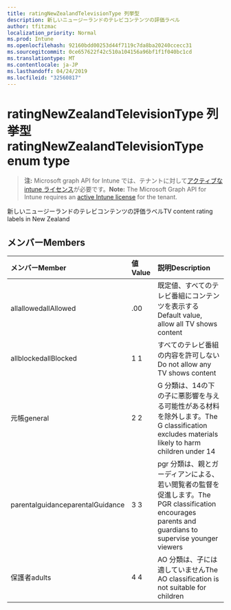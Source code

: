 ```yaml
---
title: ratingNewZealandTelevisionType 列挙型
description: 新しいニュージーランドのテレビコンテンツの評価ラベル
author: tfitzmac
localization_priority: Normal
ms.prod: Intune
ms.openlocfilehash: 92160bdd00253d44f7119c7da8ba20240ccecc31
ms.sourcegitcommit: 0ce657622f42c510a104156a96bf1f1f040bc1cd
ms.translationtype: MT
ms.contentlocale: ja-JP
ms.lasthandoff: 04/24/2019
ms.locfileid: "32560817"
---
```

# <a name="ratingnewzealandtelevisiontype-enum-type"></a><span data-ttu-id="a9b3d-103">ratingNewZealandTelevisionType 列挙型</span><span class="sxs-lookup"><span data-stu-id="a9b3d-103">ratingNewZealandTelevisionType enum type</span></span>

> <span data-ttu-id="a9b3d-104">**注:** Microsoft graph API for Intune では、テナントに対して[アクティブな intune ライセンス](https://go.microsoft.com/fwlink/?linkid=839381)が必要です。</span><span class="sxs-lookup"><span data-stu-id="a9b3d-104">**Note:** The Microsoft Graph API for Intune requires an [active Intune license](https://go.microsoft.com/fwlink/?linkid=839381) for the tenant.</span></span>

<span data-ttu-id="a9b3d-105">新しいニュージーランドのテレビコンテンツの評価ラベル</span><span class="sxs-lookup"><span data-stu-id="a9b3d-105">TV content rating labels in New Zealand</span></span>

## <a name="members"></a><span data-ttu-id="a9b3d-106">メンバー</span><span class="sxs-lookup"><span data-stu-id="a9b3d-106">Members</span></span>
|<span data-ttu-id="a9b3d-107">メンバー</span><span class="sxs-lookup"><span data-stu-id="a9b3d-107">Member</span></span>|<span data-ttu-id="a9b3d-108">値</span><span class="sxs-lookup"><span data-stu-id="a9b3d-108">Value</span></span>|<span data-ttu-id="a9b3d-109">説明</span><span class="sxs-lookup"><span data-stu-id="a9b3d-109">Description</span></span>|
|:---|:---|:---|
|<span data-ttu-id="a9b3d-110">allallowed</span><span class="sxs-lookup"><span data-stu-id="a9b3d-110">allAllowed</span></span>|<span data-ttu-id="a9b3d-111">.0</span><span class="sxs-lookup"><span data-stu-id="a9b3d-111">0</span></span>|<span data-ttu-id="a9b3d-112">既定値、すべてのテレビ番組にコンテンツを表示する</span><span class="sxs-lookup"><span data-stu-id="a9b3d-112">Default value, allow all TV shows content</span></span>|
|<span data-ttu-id="a9b3d-113">allblocked</span><span class="sxs-lookup"><span data-stu-id="a9b3d-113">allBlocked</span></span>|<span data-ttu-id="a9b3d-114">1 </span><span class="sxs-lookup"><span data-stu-id="a9b3d-114">1</span></span>|<span data-ttu-id="a9b3d-115">すべてのテレビ番組の内容を許可しない</span><span class="sxs-lookup"><span data-stu-id="a9b3d-115">Do not allow any TV shows content</span></span>|
|<span data-ttu-id="a9b3d-116">元帳</span><span class="sxs-lookup"><span data-stu-id="a9b3d-116">general</span></span>|<span data-ttu-id="a9b3d-117">2 </span><span class="sxs-lookup"><span data-stu-id="a9b3d-117">2</span></span>|<span data-ttu-id="a9b3d-118">G 分類は、14の下の子に悪影響を与える可能性がある材料を除外します。</span><span class="sxs-lookup"><span data-stu-id="a9b3d-118">The G classification excludes materials likely to harm children under 14</span></span>|
|<span data-ttu-id="a9b3d-119">parentalguidance</span><span class="sxs-lookup"><span data-stu-id="a9b3d-119">parentalGuidance</span></span>|<span data-ttu-id="a9b3d-120">3 </span><span class="sxs-lookup"><span data-stu-id="a9b3d-120">3</span></span>|<span data-ttu-id="a9b3d-121">pgr 分類は、親とガーディアンによる、若い閲覧者の監督を促進します。</span><span class="sxs-lookup"><span data-stu-id="a9b3d-121">The PGR classification encourages parents and guardians to supervise younger viewers</span></span>|
|<span data-ttu-id="a9b3d-122">保護者</span><span class="sxs-lookup"><span data-stu-id="a9b3d-122">adults</span></span>|<span data-ttu-id="a9b3d-123">4 </span><span class="sxs-lookup"><span data-stu-id="a9b3d-123">4</span></span>|<span data-ttu-id="a9b3d-124">AO 分類は、子には適していません</span><span class="sxs-lookup"><span data-stu-id="a9b3d-124">The AO classification is not suitable for children</span></span>|



